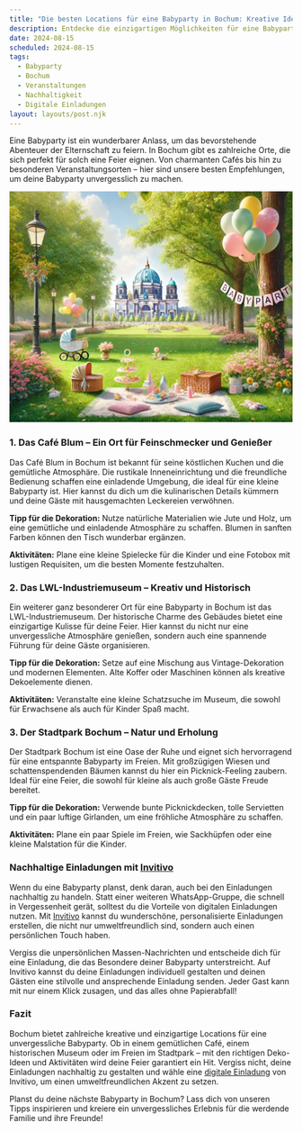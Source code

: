 ```yaml
---
title: "Die besten Locations für eine Babyparty in Bochum: Kreative Ideen und nachhaltige Einladungen"
description: Entdecke die einzigartigen Möglichkeiten für eine Babyparty in Bochum, von charmanten Cafés bis hin zu besonderen Veranstaltungslokalen, inklusive Tipps für nachhaltige digitale Einladungen.
date: 2024-08-15
scheduled: 2024-08-15
tags:
  - Babyparty
  - Bochum
  - Veranstaltungen
  - Nachhaltigkeit
  - Digitale Einladungen
layout: layouts/post.njk
---
```


Eine Babyparty ist ein wunderbarer Anlass, um das bevorstehende Abenteuer der Elternschaft zu feiern. In Bochum gibt es zahlreiche Orte, die sich perfekt für solch eine Feier eignen. Von charmanten Cafés bis hin zu besonderen Veranstaltungsorten – hier sind unsere besten Empfehlungen, um deine Babyparty unvergesslich zu machen.

![Babyparty im Park](/img/picnic-park.webp)

### 1. **Das Café Blum – Ein Ort für Feinschmecker und Genießer**

Das Café Blum in Bochum ist bekannt für seine köstlichen Kuchen und die gemütliche Atmosphäre. Die rustikale Inneneinrichtung und die freundliche Bedienung schaffen eine einladende Umgebung, die ideal für eine kleine Babyparty ist. Hier kannst du dich um die kulinarischen Details kümmern und deine Gäste mit hausgemachten Leckereien verwöhnen.

**Tipp für die Dekoration:** Nutze natürliche Materialien wie Jute und Holz, um eine gemütliche und einladende Atmosphäre zu schaffen. Blumen in sanften Farben können den Tisch wunderbar ergänzen.

**Aktivitäten:** Plane eine kleine Spielecke für die Kinder und eine Fotobox mit lustigen Requisiten, um die besten Momente festzuhalten.

### 2. **Das LWL-Industriemuseum – Kreativ und Historisch**

Ein weiterer ganz besonderer Ort für eine Babyparty in Bochum ist das LWL-Industriemuseum. Der historische Charme des Gebäudes bietet eine einzigartige Kulisse für deine Feier. Hier kannst du nicht nur eine unvergessliche Atmosphäre genießen, sondern auch eine spannende Führung für deine Gäste organisieren.

**Tipp für die Dekoration:** Setze auf eine Mischung aus Vintage-Dekoration und modernen Elementen. Alte Koffer oder Maschinen können als kreative Dekoelemente dienen.

**Aktivitäten:** Veranstalte eine kleine Schatzsuche im Museum, die sowohl für Erwachsene als auch für Kinder Spaß macht.

### 3. **Der Stadtpark Bochum – Natur und Erholung**

Der Stadtpark Bochum ist eine Oase der Ruhe und eignet sich hervorragend für eine entspannte Babyparty im Freien. Mit großzügigen Wiesen und schattenspendenden Bäumen kannst du hier ein Picknick-Feeling zaubern. Ideal für eine Feier, die sowohl für kleine als auch große Gäste Freude bereitet.

**Tipp für die Dekoration:** Verwende bunte Picknickdecken, tolle Servietten und ein paar luftige Girlanden, um eine fröhliche Atmosphäre zu schaffen.

**Aktivitäten:** Plane ein paar Spiele im Freien, wie Sackhüpfen oder eine kleine Malstation für die Kinder.

### **Nachhaltige Einladungen mit [Invitivo](https://invitivo.com/create)**

Wenn du eine Babyparty planst, denk daran, auch bei den Einladungen nachhaltig zu handeln. Statt einer weiteren WhatsApp-Gruppe, die schnell in Vergessenheit gerät, solltest du die Vorteile von digitalen Einladungen nutzen. Mit [Invitivo](https://invitivo.com/) kannst du wunderschöne, personalisierte Einladungen erstellen, die nicht nur umweltfreundlich sind, sondern auch einen persönlichen Touch haben.

Vergiss die unpersönlichen Massen-Nachrichten und entscheide dich für eine Einladung, die das Besondere deiner Babyparty unterstreicht. Auf Invitivo kannst du deine Einladungen individuell gestalten und deinen Gästen eine stilvolle und ansprechende Einladung senden. Jeder Gast kann mit nur einem Klick zusagen, und das alles ohne Papierabfall!

### **Fazit**

Bochum bietet zahlreiche kreative und einzigartige Locations für eine unvergessliche Babyparty. Ob in einem gemütlichen Café, einem historischen Museum oder im Freien im Stadtpark – mit den richtigen Deko-Ideen und Aktivitäten wird deine Feier garantiert ein Hit. Vergiss nicht, deine Einladungen nachhaltig zu gestalten und wähle eine [digitale Einladung](https://invitivo.com) von Invitivo, um einen umweltfreundlichen Akzent zu setzen.

Planst du deine nächste Babyparty in Bochum? Lass dich von unseren Tipps inspirieren und kreiere ein unvergessliches Erlebnis für die werdende Familie und ihre Freunde!
